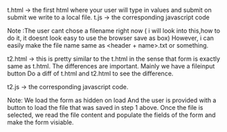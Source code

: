 
t.html -> the first html where your user will type in values and submit
on submit we write to a local file. 
t.js -> the corresponding javascript code

Note :The user cant chose a filename right now
( i will look into this,how to do it, it doesnt look easy to use the browser save as box)
However, i can easily make the file name same as <header + name>.txt or something.


t2.html -> this is pretty similar to the t.html in the sense that form is exactly same 
as t.html. The differences are important. Mainly we have a fileinput button
Do a diff of t.html and t2.html to see the difference.

t2.js -> the corresponding javascript code.

Note: We load the form as hidden on load
And the user is provided with a button to load the file that was saved in step 1 above.
Once the file is selected, we read the file content and populate the fields
of the form and make the form visiable.

